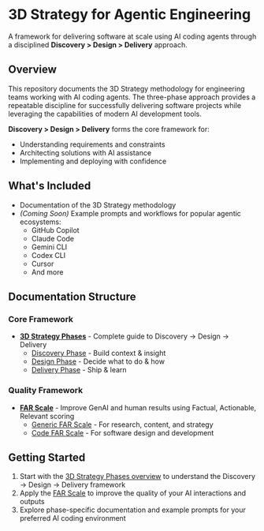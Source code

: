 # 3D Strategy for Agentic Engineering

A framework for delivering software at scale using AI coding agents through a disciplined **Discovery > Design > Delivery** approach.

## Overview

This repository documents the 3D Strategy methodology for engineering teams working with AI coding agents. The three-phase approach provides a repeatable discipline for successfully delivering software projects while leveraging the capabilities of modern AI development tools.

**Discovery > Design > Delivery** forms the core framework for:
- Understanding requirements and constraints
- Architecting solutions with AI assistance
- Implementing and deploying with confidence

## What's Included

- Documentation of the 3D Strategy methodology
- *(Coming Soon)* Example prompts and workflows for popular agentic ecosystems:
  - GitHub Copilot
  - Claude Code
  - Gemini CLI
  - Codex CLI
  - Cursor
  - And more

## Documentation Structure

### Core Framework
- **[3D Strategy Phases](docs/phases/README.md)** - Complete guide to Discovery → Design → Delivery
  - [Discovery Phase](docs/phases/Discovery.md) - Build context & insight
  - [Design Phase](docs/phases/Design.md) - Decide what to do & how
  - [Delivery Phase](docs/phases/Delivery.md) - Ship & learn

### Quality Framework
- **[FAR Scale](docs/far-scale/README.md)** - Improve GenAI and human results using Factual, Actionable, Relevant scoring
  - [Generic FAR Scale](docs/far-scale/FAR-Scale-Generic.md) - For research, content, and strategy
  - [Code FAR Scale](docs/far-scale/FAR-Scale-for-Code.md) - For software design and development

## Getting Started

1. Start with the [3D Strategy Phases overview](docs/phases/README.md) to understand the Discovery → Design → Delivery framework
2. Apply the [FAR Scale](docs/far-scale/README.md) to improve the quality of your AI interactions and outputs
3. Explore phase-specific documentation and example prompts for your preferred AI coding environment